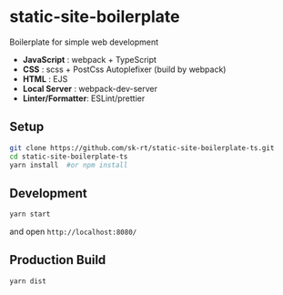 # static-site-boilerplate

Boilerplate for simple web development 

- **JavaScript** : webpack + TypeScript
- **CSS** : scss + PostCss Autoplefixer (build by webpack)
- **HTML** : EJS
- **Local Server** : webpack-dev-server
- **Linter/Formatter**: ESLint/prettier


## Setup
```bash
git clone https://github.com/sk-rt/static-site-boilerplate-ts.git
cd static-site-boilerplate-ts
yarn install  #or npm install
```

## Development
```bash
yarn start
```
and open `http://localhost:8080/`

## Production Build
```bash
yarn dist
```
